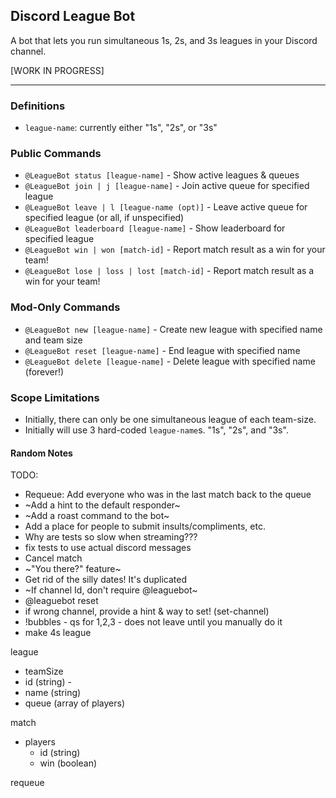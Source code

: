 ## Discord League Bot
A bot that lets you run simultaneous 1s, 2s, and 3s leagues in your Discord channel.

[WORK IN PROGRESS]

---

### Definitions
- `league-name`: currently either "1s", "2s", or "3s"

### Public Commands
- `@LeagueBot status [league-name]` - Show active leagues & queues
- `@LeagueBot join | j [league-name]` - Join active queue for specified league
- `@LeagueBot leave | l [league-name (opt)]` - Leave active queue for specified league (or all, if unspecified)
- `@LeagueBot leaderboard [league-name]` - Show leaderboard for specified league
- `@LeagueBot win | won [match-id]` - Report match result as a win for your team! 
- `@LeagueBot lose | loss | lost [match-id]` - Report match result as a win for your team! 

### Mod-Only Commands
- `@LeagueBot new [league-name]` - Create new league with specified name and team size
- `@LeagueBot reset [league-name]` - End league with specified name
- `@LeagueBot delete [league-name]` - Delete league with specified name (forever!)


### Scope Limitations
- Initially, there can only be one simultaneous league of each team-size.
- Initially will use 3 hard-coded `league-name`s. "1s", "2s", and "3s".


#### Random Notes
TODO:
- Requeue: Add everyone who was in the last match back to the queue
- ~Add a hint to the default responder~
- ~Add a roast command to the bot~
- Add a place for people to submit insults/compliments, etc.
- Why are tests so slow when streaming???
- fix tests to use actual discord messages
- Cancel match
- ~"You there?" feature~
- Get rid of the silly dates! It's duplicated
- ~If channel Id, don't require @leaguebot~
- @leaguebot reset
- if wrong channel, provide a hint & way to set! (set-channel)
- !bubbles - qs for 1,2,3 - does not leave until you manually do it
- make 4s league 

league
- teamSize
- id (string) <server-id>-<league-name>
- name (string)
- queue (array of players)

match
- players
  - id (string)
  - win (boolean)

requeue
